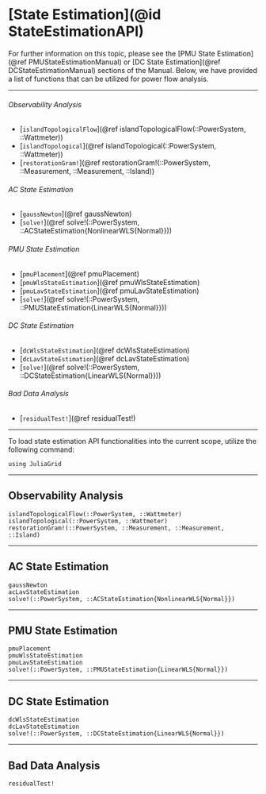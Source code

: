 # [State Estimation](@id StateEstimationAPI)

For further information on this topic, please see the [PMU State Estimation](@ref PMUStateEstimationManual) or [DC State Estimation](@ref DCStateEstimationManual) sections of the Manual. Below, we have provided a list of functions that can be utilized for power flow analysis.

---

###### Observability Analysis
* [`islandTopologicalFlow`](@ref islandTopologicalFlow(::PowerSystem, ::Wattmeter))
* [`islandTopological`](@ref islandTopological(::PowerSystem, ::Wattmeter))
* [`restorationGram!`](@ref restorationGram!(::PowerSystem, ::Measurement, ::Measurement, ::Island))

###### AC State Estimation
* [`gaussNewton`](@ref gaussNewton)
* [`solve!`](@ref solve!(::PowerSystem, ::ACStateEstimation{NonlinearWLS{Normal}}))

###### PMU State Estimation
* [`pmuPlacement`](@ref pmuPlacement)
* [`pmuWlsStateEstimation`](@ref pmuWlsStateEstimation)
* [`pmuLavStateEstimation`](@ref pmuLavStateEstimation)
* [`solve!`](@ref solve!(::PowerSystem, ::PMUStateEstimation{LinearWLS{Normal}}))

###### DC State Estimation
* [`dcWlsStateEstimation`](@ref dcWlsStateEstimation)
* [`dcLavStateEstimation`](@ref dcLavStateEstimation)
* [`solve!`](@ref solve!(::PowerSystem, ::DCStateEstimation{LinearWLS{Normal}}))

###### Bad Data Analysis
* [`residualTest!`](@ref residualTest!)

---

To load state estimation API functionalities into the current scope, utilize the following command:
```@example LoadApi
using JuliaGrid
```

---

## Observability Analysis
```@docs
islandTopologicalFlow(::PowerSystem, ::Wattmeter)
islandTopological(::PowerSystem, ::Wattmeter)
restorationGram!(::PowerSystem, ::Measurement, ::Measurement, ::Island)
```

---

## AC State Estimation
```@docs
gaussNewton
acLavStateEstimation
solve!(::PowerSystem, ::ACStateEstimation{NonlinearWLS{Normal}})
```

---

## PMU State Estimation
```@docs
pmuPlacement
pmuWlsStateEstimation
pmuLavStateEstimation
solve!(::PowerSystem, ::PMUStateEstimation{LinearWLS{Normal}})
```

---

## DC State Estimation
```@docs
dcWlsStateEstimation
dcLavStateEstimation
solve!(::PowerSystem, ::DCStateEstimation{LinearWLS{Normal}})
```

---


## Bad Data Analysis
```@docs
residualTest!
```